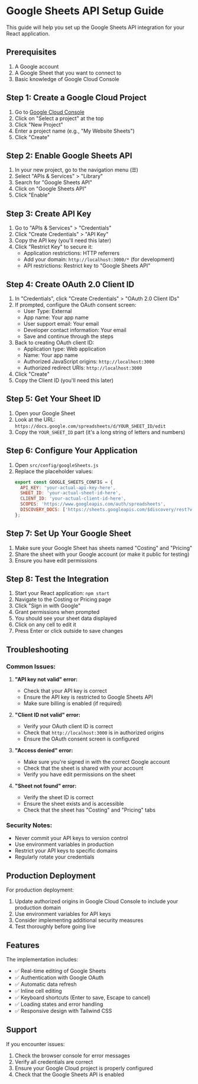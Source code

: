 # Google Sheets API Setup Guide

This guide will help you set up the Google Sheets API integration for your React application.

## Prerequisites

1. A Google account
2. A Google Sheet that you want to connect to
3. Basic knowledge of Google Cloud Console

## Step 1: Create a Google Cloud Project

1. Go to [Google Cloud Console](https://console.cloud.google.com/)
2. Click on "Select a project" at the top
3. Click "New Project"
4. Enter a project name (e.g., "My Website Sheets")
5. Click "Create"

## Step 2: Enable Google Sheets API

1. In your new project, go to the navigation menu (☰)
2. Select "APIs & Services" > "Library"
3. Search for "Google Sheets API"
4. Click on "Google Sheets API"
5. Click "Enable"

## Step 3: Create API Key

1. Go to "APIs & Services" > "Credentials"
2. Click "Create Credentials" > "API Key"
3. Copy the API key (you'll need this later)
4. Click "Restrict Key" to secure it:
   - Application restrictions: HTTP referrers
   - Add your domain: `http://localhost:3000/*` (for development)
   - API restrictions: Restrict key to "Google Sheets API"

## Step 4: Create OAuth 2.0 Client ID

1. In "Credentials", click "Create Credentials" > "OAuth 2.0 Client IDs"
2. If prompted, configure the OAuth consent screen:
   - User Type: External
   - App name: Your app name
   - User support email: Your email
   - Developer contact information: Your email
   - Save and continue through the steps
3. Back to creating OAuth client ID:
   - Application type: Web application
   - Name: Your app name
   - Authorized JavaScript origins: `http://localhost:3000`
   - Authorized redirect URIs: `http://localhost:3000`
4. Click "Create"
5. Copy the Client ID (you'll need this later)

## Step 5: Get Your Sheet ID

1. Open your Google Sheet
2. Look at the URL: `https://docs.google.com/spreadsheets/d/YOUR_SHEET_ID/edit`
3. Copy the `YOUR_SHEET_ID` part (it's a long string of letters and numbers)

## Step 6: Configure Your Application

1. Open `src/config/googleSheets.js`
2. Replace the placeholder values:
   ```javascript
   export const GOOGLE_SHEETS_CONFIG = {
     API_KEY: 'your-actual-api-key-here',
     SHEET_ID: 'your-actual-sheet-id-here',
     CLIENT_ID: 'your-actual-client-id-here',
     SCOPES: 'https://www.googleapis.com/auth/spreadsheets',
     DISCOVERY_DOCS: ['https://sheets.googleapis.com/$discovery/rest?version=v4']
   };
   ```

## Step 7: Set Up Your Google Sheet

1. Make sure your Google Sheet has sheets named "Costing" and "Pricing"
2. Share the sheet with your Google account (or make it public for testing)
3. Ensure you have edit permissions

## Step 8: Test the Integration

1. Start your React application: `npm start`
2. Navigate to the Costing or Pricing page
3. Click "Sign in with Google"
4. Grant permissions when prompted
5. You should see your sheet data displayed
6. Click on any cell to edit it
7. Press Enter or click outside to save changes

## Troubleshooting

### Common Issues:

1. **"API key not valid" error:**
   - Check that your API key is correct
   - Ensure the API key is restricted to Google Sheets API
   - Make sure billing is enabled (if required)

2. **"Client ID not valid" error:**
   - Verify your OAuth client ID is correct
   - Check that `http://localhost:3000` is in authorized origins
   - Ensure the OAuth consent screen is configured

3. **"Access denied" error:**
   - Make sure you're signed in with the correct Google account
   - Check that the sheet is shared with your account
   - Verify you have edit permissions on the sheet

4. **"Sheet not found" error:**
   - Verify the sheet ID is correct
   - Ensure the sheet exists and is accessible
   - Check that the sheet has "Costing" and "Pricing" tabs

### Security Notes:

- Never commit your API keys to version control
- Use environment variables in production
- Restrict your API keys to specific domains
- Regularly rotate your credentials

## Production Deployment

For production deployment:

1. Update authorized origins in Google Cloud Console to include your production domain
2. Use environment variables for API keys
3. Consider implementing additional security measures
4. Test thoroughly before going live

## Features

The implementation includes:

- ✅ Real-time editing of Google Sheets
- ✅ Authentication with Google OAuth
- ✅ Automatic data refresh
- ✅ Inline cell editing
- ✅ Keyboard shortcuts (Enter to save, Escape to cancel)
- ✅ Loading states and error handling
- ✅ Responsive design with Tailwind CSS

## Support

If you encounter issues:

1. Check the browser console for error messages
2. Verify all credentials are correct
3. Ensure your Google Cloud project is properly configured
4. Check that the Google Sheets API is enabled 